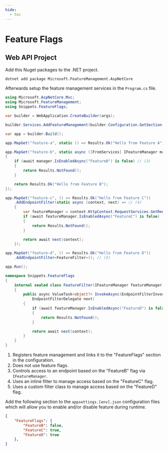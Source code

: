 ```yaml
---
hide:
  - toc
---
```


# Feature Flags

## Web API Project

Add this Nuget packages to the .NET project.

```bash
dotnet add package Microsoft.FeatureManagement.AspNetCore
```

Afterwards setup the feature management services in the `Program.cs` file.

```cs title="Program.cs" hl_lines="7 11 15 24 36"
using Microsoft.AspNetCore.Mvc;
using Microsoft.FeatureManagement;
using Snippets.FeatureFlags;

var builder = WebApplication.CreateBuilder(args);

builder.Services.AddFeatureManagement(builder.Configuration.GetSection("FeatureFlags")); // (1)

var app = builder.Build();

app.MapGet("feature-a", static () => Results.Ok("Hello from Feature A")); // (2)

app.MapGet("feature-b", static async ([FromServices] IFeatureManager manager) =>
{
    if (await manager.IsEnabledAsync("FeatureB") is false) // (3)
    {
        return Results.NotFound();
    }

    return Results.Ok("Hello from Feature B");
});

app.MapGet("feature-c", () => Results.Ok("Hello from Feature C"))
    .AddEndpointFilter(static async (context, next) => // (4)
    {
        var featureManager = context.HttpContext.RequestServices.GetRequiredService<IFeatureManager>();
        if (await featureManager.IsEnabledAsync("FeatureC") is false)
        {
            return Results.NotFound();
        }

        return await next(context);
    });

app.MapGet("feature-d", () => Results.Ok("Hello from Feature D"))
    .AddEndpointFilter<FeatureFilter>(); // (5)

app.Run();

namespace Snippets.FeatureFlags
{
    internal sealed class FeatureFilter(IFeatureManager featureManager) : IEndpointFilter
    {
        public async ValueTask<object?> InvokeAsync(EndpointFilterInvocationContext context,
            EndpointFilterDelegate next)
        {
            if (await featureManager.IsEnabledAsync("FeatureD") is false)
            {
                return Results.NotFound();
            }

            return await next(context);
        }
    }
}
```

1. Registers feature management and links it to the "FeatureFlags" section in the configuration.
2. Does not use feature flags.
3. Controls access to an endpoint based on the "FeatureB" flag via `IFeatureManager`.
4. Uses an inline filter to manage access based on the "FeatureC" flag.
5. Uses a custom filter class to manage access based on the "FeatureD" flag.

Add the following section to the `appsettings.[env].json` configuration files which will allow you to enable and/or 
disable feature during runtime.

```json title="appsettings.json"
{
    "FeatureFlags": {
        "FeatureB": false,
        "FeatureC": true,
        "FeatureD": true
    },
}
```
